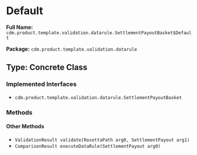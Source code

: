 # Default

**Full Name:** `cdm.product.template.validation.datarule.SettlementPayoutBasket$Default`

**Package:** `cdm.product.template.validation.datarule`

## Type: Concrete Class

### Implemented Interfaces

- `cdm.product.template.validation.datarule.SettlementPayoutBasket`

### Methods

#### Other Methods

- `ValidationResult validate(RosettaPath arg0, SettlementPayout arg1)`
- `ComparisonResult executeDataRule(SettlementPayout arg0)`

